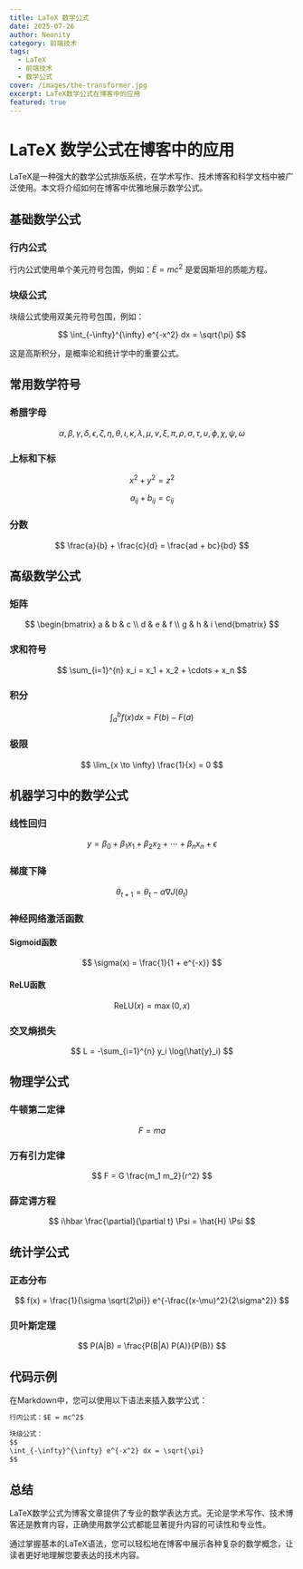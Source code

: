 ```yaml
---
title: LaTeX 数学公式
date: 2025-07-26
author: Neonity
category: 前端技术
tags:
  - LaTeX
  - 前端技术
  - 数学公式
cover: /images/the-transformer.jpg
excerpt: LaTeX数学公式在博客中的应用
featured: true
---
```


# LaTeX 数学公式在博客中的应用

LaTeX是一种强大的数学公式排版系统，在学术写作、技术博客和科学文档中被广泛使用。本文将介绍如何在博客中优雅地展示数学公式。

## 基础数学公式

### 行内公式

行内公式使用单个美元符号包围，例如：$E = mc^2$ 是爱因斯坦的质能方程。

### 块级公式

块级公式使用双美元符号包围，例如：

$$
\int_{-\infty}^{\infty} e^{-x^2} dx = \sqrt{\pi}
$$

这是高斯积分，是概率论和统计学中的重要公式。

## 常用数学符号

### 希腊字母

$$
\alpha, \beta, \gamma, \delta, \epsilon, \zeta, \eta, \theta, \iota, \kappa, \lambda, \mu, \nu, \xi, \pi, \rho, \sigma, \tau, \upsilon, \phi, \chi, \psi, \omega
$$

### 上标和下标

$$
x^2 + y^2 = z^2
$$

$$
a_{ij} + b_{ij} = c_{ij}
$$

### 分数

$$
\frac{a}{b} + \frac{c}{d} = \frac{ad + bc}{bd}
$$

## 高级数学公式

### 矩阵

$$
\begin{bmatrix}
a & b & c \\
d & e & f \\
g & h & i
\end{bmatrix}
$$

### 求和符号

$$
\sum_{i=1}^{n} x_i = x_1 + x_2 + \cdots + x_n
$$

### 积分

$$
\int_{a}^{b} f(x) dx = F(b) - F(a)
$$

### 极限

$$
\lim_{x \to \infty} \frac{1}{x} = 0
$$

## 机器学习中的数学公式

### 线性回归

$$
y = \beta_0 + \beta_1 x_1 + \beta_2 x_2 + \cdots + \beta_n x_n + \epsilon
$$

### 梯度下降

$$
\theta_{t+1} = \theta_t - \alpha \nabla J(\theta_t)
$$

### 神经网络激活函数

#### Sigmoid函数

$$
\sigma(x) = \frac{1}{1 + e^{-x}}
$$

#### ReLU函数

$$
\text{ReLU}(x) = \max(0, x)
$$

### 交叉熵损失

$$
L = -\sum_{i=1}^{n} y_i \log(\hat{y}_i)
$$

## 物理学公式

### 牛顿第二定律

$$
F = ma
$$

### 万有引力定律

$$
F = G \frac{m_1 m_2}{r^2}
$$

### 薛定谔方程

$$
i\hbar \frac{\partial}{\partial t} \Psi = \hat{H} \Psi
$$

## 统计学公式

### 正态分布

$$
f(x) = \frac{1}{\sigma \sqrt{2\pi}} e^{-\frac{(x-\mu)^2}{2\sigma^2}}
$$

### 贝叶斯定理

$$
P(A|B) = \frac{P(B|A) P(A)}{P(B)}
$$

## 代码示例

在Markdown中，您可以使用以下语法来插入数学公式：

```markdown
行内公式：$E = mc^2$

块级公式：
$$
\int_{-\infty}^{\infty} e^{-x^2} dx = \sqrt{\pi}
$$
```

## 总结

LaTeX数学公式为博客文章提供了专业的数学表达方式。无论是学术写作、技术博客还是教育内容，正确使用数学公式都能显著提升内容的可读性和专业性。

通过掌握基本的LaTeX语法，您可以轻松地在博客中展示各种复杂的数学概念，让读者更好地理解您要表达的技术内容。

